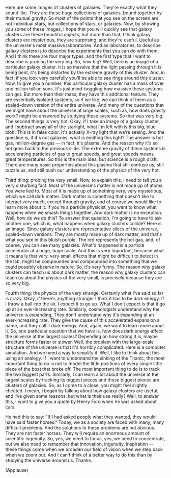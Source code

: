 
Here are some images of clusters of galaxies.
They&#39;re exactly what they sound like.
They are these huge collections of galaxies,
bound together by their mutual gravity.
So most of the points that you see on the screen
are not individual stars,
but collections of stars, or galaxies.
Now, by showing you some of these images,
I hope that you will quickly see that
galaxy clusters are these beautiful objects,
but more than that,
I think galaxy clusters are mysterious,
they are surprising,
and they&#39;re useful.
Useful as the universe&#39;s most massive laboratories.
And as laboratories, to describe galaxy clusters
is to describe the experiments
that you can do with them.
And I think there are four major types,
and the first type that I want to describe
is probing the very big.
So, how big?
Well, here is an image of a particular galaxy cluster.
It is so massive that the light passing through it
is being bent, it&#39;s being distorted
by the extreme gravity of this cluster.
And, in fact, if you look very carefully
you&#39;ll be able to see rings around this cluster.
Now, to give you a number,
this particular galaxy cluster
has a mass of over one million billion suns.
It&#39;s just mind-boggling how 
massive these systems can get.
But more than their mass,
they have this additional feature.
They are essentially isolated systems,
so if we like, we can think of them
as a scaled-down version of the entire universe.
And many of the questions that we might have
about the universe at large scales,
such as, how does gravity work?
might be answered by studying these systems.
So that was very big.
The second things is very hot.
Okay, if I take an image of a galaxy cluster,
and I subtract away all of the starlight,
what I&#39;m left with is this big, blue blob.
This is in false color.
It&#39;s actually X-ray light that we&#39;re seeing.
And the question is, if it&#39;s not galaxies,
what is emitting this light?
The answer is hot gas,
million-degree gas --
in fact, it&#39;s plasma.
And the reason why it&#39;s so hot
goes back to the previous slide.
The extreme gravity of these systems
is accelerating particles of gas to great speeds,
and great speeds means great temperatures.
So this is the main idea,
but science is a rough draft.
There are many basic properties about this plasma
that still confuse us,
still puzzle us,
and still push our understanding
of the physics of the very hot.

Third thing: probing the very small.
Now, to explain this, I need to tell you
a very disturbing fact.
Most of the universe&#39;s matter
is not made up of atoms.
You were lied to.
Most of it is made up of something 
very, very mysterious,
which we call dark matter.
Dark matter is something that 
doesn&#39;t like to interact very much,
except through gravity,
and of course we would like to learn more about it.
If you&#39;re a particle physicist,
you want to know what happens 
when we smash things together.
And dark matter is no exception.
Well, how do we do this?
To answer that question,
I&#39;m going to have to ask another one,
which is, what happens when galaxy clusters collide?
Here is an image.
Since galaxy clusters are representative
slices of the universe, scaled-down versions.
They are mostly made up of dark matter,
and that&#39;s what you see in this bluish purple.
The red represents the hot gas,
and, of course, you can see many galaxies.
What&#39;s happened is a particle accelerator
at a huge, huge scale.
And this is very important,
because what it means is that very, very small
effects that might be difficult to detect in the lab,
might be compounded and compounded
into something that we could 
possibly observe in nature.
So, it&#39;s very funny.
The reason why galaxy clusters
can teach us about dark matter,
the reason why galaxy clusters
can teach us about the physics of the very small,
is precisely because they are so very big.

Fourth thing: the physics of the very strange.
Certainly what I&#39;ve said so far is crazy.
Okay, if there&#39;s anything stranger
I think it has to be dark energy.
If I throw a ball into the air,
I expect it to go up.
What I don&#39;t expect is that it go up
at an ever-increasing rate.
Similarly, cosmologists understand why
the universe is expanding.
They don&#39;t understand why it&#39;s expanding
at an ever-increasing rate.
They give the cause of this
accelerated expansion a name,
and they call it dark energy.
And, again, we want to learn more about it.
So, one particular question that we have is,
how does dark energy affect the universe
at the largest scales?
Depending on how strong it is,
maybe structure forms faster or slower.
Well, the problem with the large-scale structure
of the universe is that it&#39;s horribly complicated.
Here is a computer simulation.
And we need a way to simplify it.
Well, I like to think about this using an analogy.
If I want to understand the sinking of the Titanic,
the most important thing to do
is not to model the little positions
of every single little piece of the boat that broke off.
The most important thing to do is
to track the two biggest parts.
Similarly, I can learn a lot about the universe
at the largest scales
by tracking its biggest pieces
and those biggest pieces are clusters of galaxies.
So, as I come to a close,
you might feel slightly cheated.
I mean, I began by talking about
how galaxy clusters are useful,
and I&#39;ve given some reasons,
but what is their use really?
Well, to answer this,
I want to give you a quote by Henry Ford
when he was asked about cars.

He had this to say:
&quot;If I had asked people what they wanted,
they would have said faster horses.&quot;
Today, we as a society are faced
with many, many difficult problems.
And the solutions to these 
problems are not obvious.
They are not faster horses.
They will require an enormous amount of
scientific ingenuity.
So, yes, we need to focus,
yes, we need to concentrate,
but we also need to remember that
innovation, ingenuity, inspiration --
these things come
when we broaden our field of vision
when we step back
when we zoom out.
And I can&#39;t think of a better way to do this than
by studying the universe around us. Thanks.

(Applause)

